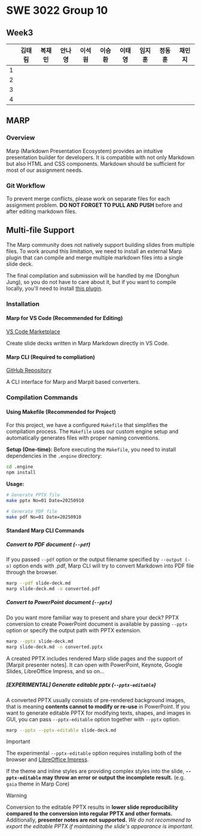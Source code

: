 # SWE 3022 Group 10

## Week3

| | 김태림 | 복재민 | 안나영 | 이석원 | 이승환 | 이태영 | 임지훈 | 정동훈 | 채민지 | 
|-|:-----:|:-----:|:-----:|:-----:|:-----:|:-----:|:-----:|:-----:|:-----:|
|1|       |       |       |       |       |       |       |       |       |
|2|       |       |       |       |       |       |       |       |       |
|3|       |       |       |       |       |       |       |       |       |
|4|       |       |       |       |       |       |       |       |       |

## MARP

### Overview
Marp (Markdown Presentation Ecosystem) provides an intuitive presentation builder for developers. It is compatible with not only Markdown but also HTML and CSS components. Markdown should be sufficient for most of our assignment needs.

### Git Workflow
To prevent merge conflicts, please work on separate files for each assignment problem. **DO NOT FORGET TO PULL AND PUSH** before and after editing markdown files.

## Multi-file Support
The Marp community does not natively support building slides from multiple files. To work around this limitation, we need to install an external Marp plugin that can compile and merge multiple markdown files into a single slide deck. 

The final compilation and submission will be handled by me (Donghun Jung), so you do not have to care about it, but if you want to compile locally, you'll need to install [this plugin](https://github.com/camelaissani/markdown-it-include).


### Installation

#### Marp for VS Code (Recommended for Editing)
[VS Code Marketplace](https://marketplace.visualstudio.com/items?itemName=marp-team.marp-vscode)

Create slide decks written in Marp Markdown directly in VS Code.

#### Marp CLI (Required to compliation)
[GitHub Repository](https://github.com/marp-team/marp-cli)

A CLI interface for Marp and Marpit based converters.

### Compilation Commands

#### Using Makefile (Recommended for Project)
For this project, we have a configured `Makefile` that simplifies the compilation process. The `Makefile` uses our custom engine setup and automatically generates files with proper naming conventions.

**Setup (One-time):**
Before executing the `Makefile`, you need to install dependencies in the `.engine` directory:

```bash
cd .engine
npm install
```

**Usage:**
```bash
# Generate PPTX file
make pptx No=01 Date=20250910

# Generate PDF file  
make pdf No=01 Date=20250910
```

#### Standard Marp CLI Commands

##### Convert to PDF document (`--pdf`) 

If you passed `--pdf` option or the output filename specified by `--output (-o)` option ends with .pdf, Marp CLI will try to convert Markdown into PDF file through the browser.

```bash
marp --pdf slide-deck.md
marp slide-deck.md -o converted.pdf
```
##### Convert to PowerPoint document (`--pptx`) 

Do you want more familiar way to present and share your deck? PPTX conversion to create PowerPoint document is available by passing `--pptx` option or specify the output path with PPTX extension.

```bash
marp --pptx slide-deck.md
marp slide-deck.md -o converted.pptx
```

A created PPTX includes rendered Marp slide pages and the support of [Marpit presenter notes]. It can open with PowerPoint, Keynote, Google Slides, LibreOffice Impress, and so on...


##### *[EXPERIMENTAL]* Generate editable pptx (`--pptx-editable`)

A converted PPTX usually consists of pre-rendered background images, that is meaning **contents cannot to modify or re-use** in PowerPoint. If you want to generate editable PPTX for modifying texts, shapes, and images in GUI, you can pass `--pptx-editable` option together with `--pptx` option.

```bash
marp --pptx --pptx-editable slide-deck.md
```

> [!IMPORTANT]
>
> The experimental `--pptx-editable` option requires installing both of the browser and [LibreOffice Impress](https://www.libreoffice.org/).
>
> If the theme and inline styles are providing complex styles into the slide, **`--pptx-editable` may throw an error or output the incomplete result.** (e.g. `gaia` theme in Marp Core)

> [!WARNING]
>
> Conversion to the editable PPTX results in **lower slide reproducibility compared to the conversion into regular PPTX and other formats.** Additionally, **presenter notes are not supported.** *We do not recommend to export the editable PPTX if maintaining the slide's appearance is important.*
